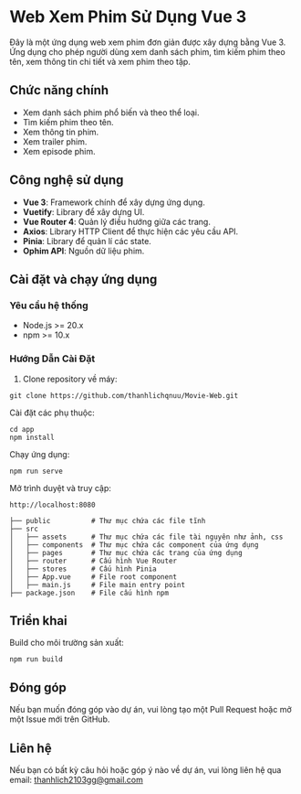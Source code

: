 # Web Xem Phim Sử Dụng Vue 3

Đây là một ứng dụng web xem phim đơn giản được xây dựng bằng Vue 3. Ứng dụng cho phép người dùng xem danh sách phim, tìm kiếm phim theo tên, xem thông tin chi tiết và xem phim theo tập.

## Chức năng chính

- Xem danh sách phim phổ biến và theo thể loại.
- Tìm kiếm phim theo tên.
- Xem thông tin phim.
- Xem trailer phim.
- Xem episode phim.

## Công nghệ sử dụng

- **Vue 3**: Framework chính để xây dựng ứng dụng.
- **Vuetify**: Library để xây dựng UI.
- **Vue Router 4**: Quản lý điều hướng giữa các trang.
- **Axios**: Library HTTP Client để thực hiện các yêu cầu API.
- **Pinia**: Library để quản lí các state.
- **Ophim API**: Nguồn dữ liệu phim.

## Cài đặt và chạy ứng dụng

### Yêu cầu hệ thống

- Node.js >= 20.x
- npm >= 10.x

### Hướng Dẫn Cài Đặt

1. Clone repository về máy:
```
git clone https://github.com/thanhlichqnuu/Movie-Web.git
```
Cài đặt các phụ thuộc:
```
cd app
npm install
```
Chạy ứng dụng:
```
npm run serve
```
Mở trình duyệt và truy cập:
```
http://localhost:8080
```
```
├── public          # Thư mục chứa các file tĩnh
├── src
│   ├── assets      # Thư mục chứa các file tài nguyên như ảnh, css
│   ├── components  # Thư mục chứa các component của ứng dụng
│   ├── pages       # Thư mục chứa các trang của ứng dụng
│   ├── router      # Cấu hình Vue Router
│   ├── stores      # Cấu hình Pinia
│   ├── App.vue     # File root component
│   ├── main.js     # File main entry point
├── package.json    # File cấu hình npm
```

## Triển khai
Build cho môi trường sản xuất:
```
npm run build
```
## Đóng góp
Nếu bạn muốn đóng góp vào dự án, vui lòng tạo một Pull Request hoặc mở một Issue mới trên GitHub.

## Liên hệ
Nếu bạn có bất kỳ câu hỏi hoặc góp ý nào về dự án, vui lòng liên hệ qua email: thanhlich2103gg@gmail.com
